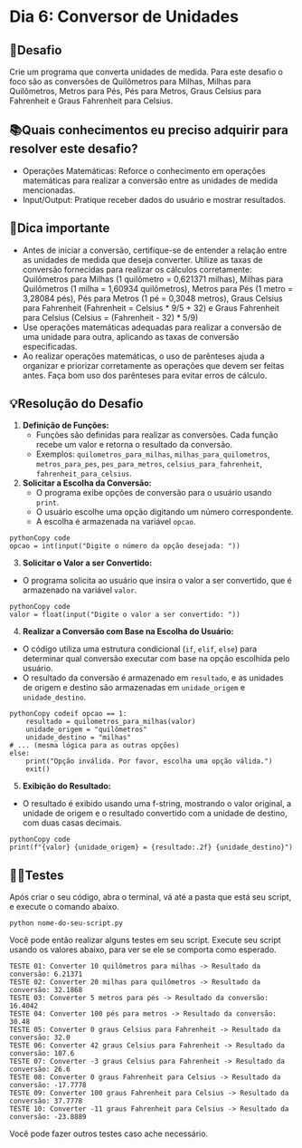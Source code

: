 # Dia 6: Conversor de Unidades

## 🎯Desafio

Crie um programa que converta unidades de medida. Para este desafio o foco são as conversões de Quilômetros para Milhas, Milhas para Quilômetros, Metros para Pés, Pés para Metros, Graus Celsius para Fahrenheit e Graus Fahrenheit para Celsius.

## 📚Quais conhecimentos eu preciso adquirir para resolver este desafio?

- Operações Matemáticas: Reforce o conhecimento em operações matemáticas para realizar a conversão entre as unidades de medida mencionadas.
- Input/Output: Pratique receber dados do usuário e mostrar resultados.

## 🔔Dica importante

- Antes de iniciar a conversão, certifique-se de entender a relação entre as unidades de medida que deseja converter. Utilize as taxas de conversão fornecidas para realizar os cálculos corretamente: Quilômetros para Milhas (1 quilômetro = 0,621371 milhas), Milhas para Quilômetros (1 milha = 1,60934 quilômetros), Metros para Pés (1 metro = 3,28084 pés), Pés para Metros (1 pé = 0,3048 metros), Graus Celsius para Fahrenheit (Fahrenheit = Celsius * 9/5 + 32) e Graus Fahrenheit para Celsius (Celsius = (Fahrenheit - 32) * 5/9)
- Use operações matemáticas adequadas para realizar a conversão de uma unidade para outra, aplicando as taxas de conversão especificadas.
- Ao realizar operações matemáticas, o uso de parênteses ajuda a organizar e priorizar corretamente as operações que devem ser feitas antes. Faça bom uso dos parênteses para evitar erros de cálculo.

## 💡Resolução do Desafio

1. **Definição de Funções:**
   - Funções são definidas para realizar as conversões. Cada função recebe um valor e retorna o resultado da conversão.
   - Exemplos: `quilometros_para_milhas`, `milhas_para_quilometros`, `metros_para_pes`, `pes_para_metros`, `celsius_para_fahrenheit`, `fahrenheit_para_celsius`.
2. **Solicitar a Escolha da Conversão:**
   - O programa exibe opções de conversão para o usuário usando `print`.
   - O usuário escolhe uma opção digitando um número correspondente.
   - A escolha é armazenada na variável `opcao`.

```
pythonCopy code
opcao = int(input("Digite o número da opção desejada: "))
```

3. **Solicitar o Valor a ser Convertido:**

- O programa solicita ao usuário que insira o valor a ser convertido, que é armazenado na variável `valor`.

```
pythonCopy code
valor = float(input("Digite o valor a ser convertido: "))
```

4. **Realizar a Conversão com Base na Escolha do Usuário:**

- O código utiliza uma estrutura condicional (`if`, `elif`, `else`) para determinar qual conversão executar com base na opção escolhida pelo usuário.
- O resultado da conversão é armazenado em `resultado`, e as unidades de origem e destino são armazenadas em `unidade_origem` e `unidade_destino`.

```
pythonCopy codeif opcao == 1:
    resultado = quilometros_para_milhas(valor)
    unidade_origem = "quilômetros"
    unidade_destino = "milhas"
# ... (mesma lógica para as outras opções)
else:
    print("Opção inválida. Por favor, escolha uma opção válida.")
    exit()
```

5. **Exibição do Resultado:**

- O resultado é exibido usando uma f-string, mostrando o valor original, a unidade de origem e o resultado convertido com a unidade de destino, com duas casas decimais.

``` 
pythonCopy code
print(f"{valor} {unidade_origem} = {resultado:.2f} {unidade_destino}")
```

## 🕵️‍♀️Testes

Após criar o seu código, abra o terminal, vá até a pasta que está seu script, e execute o comando abaixo.

```
python nome-do-seu-script.py
```



Você pode então realizar alguns testes em seu script. Execute seu script usando os valores abaixo, para ver se ele se comporta como esperado.

```
TESTE 01: Converter 10 quilômetros para milhas -> Resultado da conversão: 6.21371
TESTE 02: Converter 20 milhas para quilômetros -> Resultado da conversão: 32.1868
TESTE 03: Converter 5 metros para pés -> Resultado da conversão: 16.4042
TESTE 04: Converter 100 pés para metros -> Resultado da conversão: 30.48
TESTE 05: Converter 0 graus Celsius para Fahrenheit -> Resultado da conversão: 32.0
TESTE 06: Converter 42 graus Celsius para Fahrenheit -> Resultado da conversão: 107.6
TESTE 07: Converter -3 graus Celsius para Fahrenheit -> Resultado da conversão: 26.6
TESTE 08: Converter 0 graus Fahrenheit para Celsius -> Resultado da conversão: -17.7778
TESTE 09: Converter 100 graus Fahrenheit para Celsius -> Resultado da conversão: 37.7778
TESTE 10: Converter -11 graus Fahrenheit para Celsius -> Resultado da conversão: -23.8889
```



Você pode fazer outros testes caso ache necessário.
